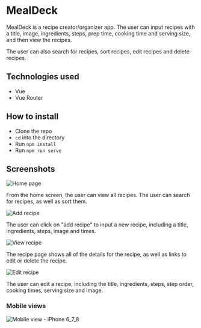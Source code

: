# MealDeck

MealDeck is a recipe creator/organizer app. The user can input recipes with a title, image, ingredients, steps, prep time, cooking time and serving size, and then view the recipes.

The user can also search for recipes, sort recipes, edit recipes and delete recipes.

## Technologies used

- Vue
- Vue Router

## How to install

- Clone the repo
- `cd` into the directory
- Run `npm install`
- Run `npm run serve`

## Screenshots

![Home page](https://user-images.githubusercontent.com/4350550/88573380-de365680-cffd-11ea-8626-cc1d2869632c.png)

From the home screen, the user can view all recipes. The user can search for recipes, as well as sort them.

![Add recipe](https://user-images.githubusercontent.com/4350550/88573379-de365680-cffd-11ea-9a76-26a56c8cd840.png)

The user can click on "add recipe" to input a new recipe, including a title, ingredients, steps, image and times.

![View recipe](https://user-images.githubusercontent.com/4350550/88573376-dd9dc000-cffd-11ea-8dbe-de1911a40c4b.png)

The recipe page shows all of the details for the recipe, as well as links to edit or delete the recipe.

![Edit recipe](https://user-images.githubusercontent.com/4350550/88573372-dc6c9300-cffd-11ea-9ced-eb0678dc12c6.png)

The user can edit a recipe, including the title, ingredients, steps, step order, cooking times, serving size and image.

### Mobile views

![Mobile view - iPhone 6_7_8](https://user-images.githubusercontent.com/4350550/88584637-2f027b00-d00f-11ea-9020-1c7eba33f4f3.png)
